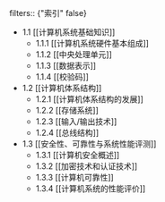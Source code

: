 filters:: {"索引" false}

- 1.1 [[计算机系统基础知识]]
	- 1.1.1 [[计算机系统硬件基本组成]]
	- 1.1.2 [[中央处理单元]]
	- 1.1.3 [[数据表示]]
	- 1.1.4 [[校验码]]
- 1.2 [[计算机体系结构]]
	- 1.2.1 [[计算机体系结构的发展]]
	- 1.2.2 [[存储系统]]
	- 1.2.3 [[输入/输出技术]]
	- 1.2.4 [[总线结构]]
- 1.3 [[安全性、可靠性与系统性能评测]]
	- 1.3.1 [[计算机安全概述]]
	- 1.3.2 [[加密技术和认证技术]]
	- 1.3.3 [[计算机可靠性]]
	- 1.3.4 [[计算机系统的性能评价]]